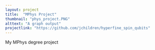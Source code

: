 ```yaml
---
layout: project
title:  "MPhys Project"
thumbnail: "phys_project.PNG"
alttext: "A graph output"
projectlink: "https://github.com/jchildren/hyperfine_spin_qubits"
---
```


My MPhys degree project
